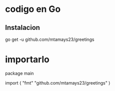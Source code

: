# codigo en Go

## Instalacion 

go get -u github.com/mtamays23/greetings

# importarlo

package main

import (
	"fmt"
	"github.com/mtamays23/greetings"
)